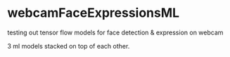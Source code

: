 # webcamFaceExpressionsML
testing out tensor flow models for face detection &amp; expression on webcam

3 ml models stacked on top of each other.

